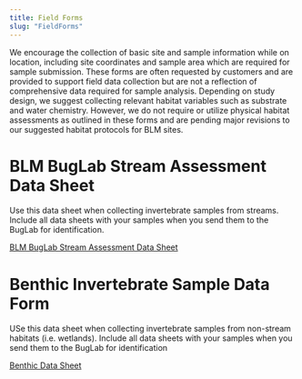 ```yaml
---
title: Field Forms
slug: "FieldForms"
---
```


We encourage the collection of basic site and sample information while on location, including site coordinates and sample area which are required for sample submission. These forms are often requested by customers and are provided to support field data collection but are not a reflection of comprehensive data required for sample analysis. Depending on study design, we suggest collecting relevant habitat variables such as substrate and water chemistry. However, we do not require or utilize physical habitat assessments as outlined in these forms and are pending major revisions to our suggested habitat protocols for BLM sites.

# BLM BugLab Stream Assessment Data Sheet

Use this data sheet when collecting invertebrate samples from streams. Include all data sheets with your samples when you send them to the BugLab for identification.

[BLM BugLab Stream Assessment Data Sheet](/docs/bug_protocol_form.pdf)

# Benthic Invertebrate Sample Data Form

USe this data sheet when collecting invertebrate samples from non-stream habitats (i.e. wetlands). Include all data sheets with your samples when you send them to the BugLab for identification

[Benthic Data Sheet](/docs/benthic_form.pdf)